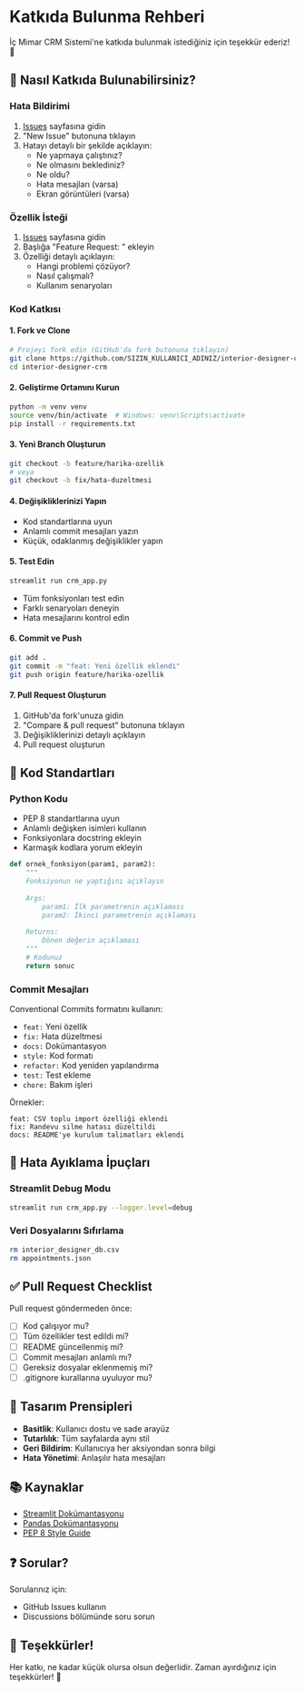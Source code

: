 # Katkıda Bulunma Rehberi

İç Mimar CRM Sistemi'ne katkıda bulunmak istediğiniz için teşekkür ederiz! 🎉

## 🤝 Nasıl Katkıda Bulunabilirsiniz?

### Hata Bildirimi
1. [Issues](https://github.com/KULLANICI_ADINIZ/interior-designer-crm/issues) sayfasına gidin
2. "New Issue" butonuna tıklayın
3. Hatayı detaylı bir şekilde açıklayın:
   - Ne yapmaya çalıştınız?
   - Ne olmasını beklediniz?
   - Ne oldu?
   - Hata mesajları (varsa)
   - Ekran görüntüleri (varsa)

### Özellik İsteği
1. [Issues](https://github.com/KULLANICI_ADINIZ/interior-designer-crm/issues) sayfasına gidin
2. Başlığa "Feature Request: " ekleyin
3. Özelliği detaylı açıklayın:
   - Hangi problemi çözüyor?
   - Nasıl çalışmalı?
   - Kullanım senaryoları

### Kod Katkısı

#### 1. Fork ve Clone
```bash
# Projeyi fork edin (GitHub'da fork butonuna tıklayın)
git clone https://github.com/SIZIN_KULLANICI_ADINIZ/interior-designer-crm.git
cd interior-designer-crm
```

#### 2. Geliştirme Ortamını Kurun
```bash
python -m venv venv
source venv/bin/activate  # Windows: venv\Scripts\activate
pip install -r requirements.txt
```

#### 3. Yeni Branch Oluşturun
```bash
git checkout -b feature/harika-ozellik
# veya
git checkout -b fix/hata-duzeltmesi
```

#### 4. Değişikliklerinizi Yapın
- Kod standartlarına uyun
- Anlamlı commit mesajları yazın
- Küçük, odaklanmış değişiklikler yapın

#### 5. Test Edin
```bash
streamlit run crm_app.py
```
- Tüm fonksiyonları test edin
- Farklı senaryoları deneyin
- Hata mesajlarını kontrol edin

#### 6. Commit ve Push
```bash
git add .
git commit -m "feat: Yeni özellik eklendi"
git push origin feature/harika-ozellik
```

#### 7. Pull Request Oluşturun
1. GitHub'da fork'unuza gidin
2. "Compare & pull request" butonuna tıklayın
3. Değişikliklerinizi detaylı açıklayın
4. Pull request oluşturun

## 📝 Kod Standartları

### Python Kodu
- PEP 8 standartlarına uyun
- Anlamlı değişken isimleri kullanın
- Fonksiyonlara docstring ekleyin
- Karmaşık kodlara yorum ekleyin

```python
def ornek_fonksiyon(param1, param2):
    """
    Fonksiyonun ne yaptığını açıklayın
    
    Args:
        param1: İlk parametrenin açıklaması
        param2: İkinci parametrenin açıklaması
    
    Returns:
        Dönen değerin açıklaması
    """
    # Kodunuz
    return sonuc
```

### Commit Mesajları
Conventional Commits formatını kullanın:

- `feat:` Yeni özellik
- `fix:` Hata düzeltmesi
- `docs:` Dokümantasyon
- `style:` Kod formatı
- `refactor:` Kod yeniden yapılandırma
- `test:` Test ekleme
- `chore:` Bakım işleri

Örnekler:
```
feat: CSV toplu import özelliği eklendi
fix: Randevu silme hatası düzeltildi
docs: README'ye kurulum talimatları eklendi
```

## 🐛 Hata Ayıklama İpuçları

### Streamlit Debug Modu
```bash
streamlit run crm_app.py --logger.level=debug
```

### Veri Dosyalarını Sıfırlama
```bash
rm interior_designer_db.csv
rm appointments.json
```

## ✅ Pull Request Checklist

Pull request göndermeden önce:

- [ ] Kod çalışıyor mu?
- [ ] Tüm özellikler test edildi mi?
- [ ] README güncellenmiş mi?
- [ ] Commit mesajları anlamlı mı?
- [ ] Gereksiz dosyalar eklenmemiş mi?
- [ ] .gitignore kurallarına uyuluyor mu?

## 🎨 Tasarım Prensipleri

- **Basitlik**: Kullanıcı dostu ve sade arayüz
- **Tutarlılık**: Tüm sayfalarda aynı stil
- **Geri Bildirim**: Kullanıcıya her aksiyondan sonra bilgi
- **Hata Yönetimi**: Anlaşılır hata mesajları

## 📚 Kaynaklar

- [Streamlit Dokümantasyonu](https://docs.streamlit.io/)
- [Pandas Dokümantasyonu](https://pandas.pydata.org/docs/)
- [PEP 8 Style Guide](https://pep8.org/)

## ❓ Sorular?

Sorularınız için:
- GitHub Issues kullanın
- Discussions bölümünde soru sorun

## 🙏 Teşekkürler!

Her katkı, ne kadar küçük olursa olsun değerlidir. Zaman ayırdığınız için teşekkürler! 💙

